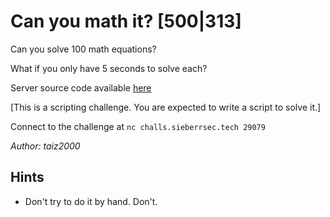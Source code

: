 # Can you math it? [500|313]
Can you solve 100 math equations?

What if you only have 5 seconds to solve each?

Server source code available [here](bin/can_you_math_it.py)

[This is a scripting challenge. You are expected to write a script to solve it.]

Connect to the challenge at `nc challs.sieberrsec.tech 29079`

_Author: taiz2000_

## Hints
 * Don't try to do it by hand. Don't.
